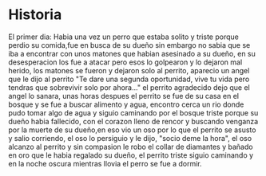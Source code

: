 # Historia
 El primer dia: Habia una vez un perro que estaba solito y triste porque perdio su comida,fue en busca de su dueño sin embargo no sabia que se iba a encontrar con unos matones que habian asesinado a su dueño, en su desesperacion los fue a atacar pero esos lo golpearon y lo dejaron mal herido, los matones se fueron y dejaron solo al perrito, aparecio un angel que le dijo al perrito "Te dare una segunda oportunidad, vive tu vida pero tendras que sobrevivir solo por ahora..." el perrito agradecido dejo que el angel lo sanara, unas horas despues el perrito se fue de su casa en el bosque y se fue a buscar alimento y agua, encontro cerca un rio donde pudo tomar algo de agua y siguio caminando por el bosque triste porque su dueño habia fallecido, con el corazon lleno de rencor y buscando venganza por la muerte de su dueño,en eso vio un oso por lo que el perrito se asusto y salio corriendo, el oso lo persiguio y le dijo, "socio deme la hora", el oso alcanzo al perrito y sin compasion le robo el collar de diamantes y bañado en oro que le habia regalado su dueño, el perrito triste siguio caminando y en la noche oscura mientras llovia el perro se fue a dormir.


